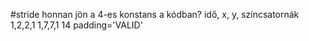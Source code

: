 #stride
honnan jön a 4-es konstans a kódban?
idő, x, y, színcsatornák
1,2,2,1
1,7,7,1
14
padding='VALID'
